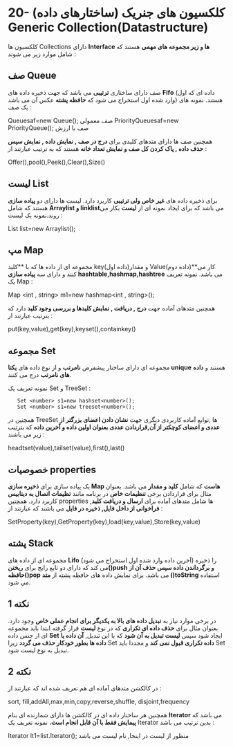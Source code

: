 # 20- کلکسیون های جنریک (ساختارهای داده) Generic Collection(Datastructure)


کلکسیون ها Collections دارای **Interface ها و زیر مجموعه های مهمی** هستند که شامل موارد زیر می شوند :


## صف Queue


صف دارای ساختاری **ترتیبی** می باشد که جهت ذخیره داده های **Fifo** (داده ای که اول وارد شده اول استخراج می شود که **حافظه پشته** عکس آن می باشد) هستند. نمونه های یک صف :

Queue<String>saf=new Queue<String>(); صف معمولی
PriorityQueue<String>saf=new PriorityQueue<String>();  صف با ارزش

همچنین صف ها دارای متدهای کلیدی برای **درج در صف , نمایش داده , نمایش سپس حذف داده , پاک کردن کل صف و نمایش تعداد خانه** هستند که به ترتیب عبارتند از : 

Offer(),pool(),Peek(),Clear(),Size()


## لیست List 


برای ذخیره داده های **غیر خاص ولی ترتیبی** کاربرد دارد. لیست ها دارای دو **پیاده سازی** هستند که شامل **Arraylist و linklist**می باشد که برای ایجاد نمونه ای از **لیست** بکار می روند.نمونه یک لیست : 

 List <string> list=new Arraylist<string>();

## مپ Map 


 مجموعه ای از داده ها که با **کلید key(داده اول)و مقدار Value(داده دوم)**کار می کنند و دارای سه **پیاده سازی hashtable,hashmap,hashtree** می باشد. نمونه تعریف یک Map :

 Map <int , string> m1=new hashmap<int , string>();

همچنین متدهای آماده جهت **درج , دریافت , نمایش کلیدها و بررسی وجود کلید** دارد که بترتیب عبارتند از :
 
put(key,value),get(key),keyset(),containkey()


## مجموعه Set


مجموعه ای دارای ساختار پیشفرض **نامرتب** و از نوع داده های **یکتا unique** هستند و **داده های نامرتب** درج می کنند.

نمونه تعریف یک Set و TreeSet :

       Set <number> s1=new hashset<number>(); 
       Set <number> s1=new treeset<number>();

همچنین در TreeSet ها ,توابع آماده کاربردی دیگری جهت **نشان دادن اعضای بزرگتر از عددی و اعضای کوچکتر از آن,قراردادن عددی بعنوان اولین داده و آخرین داده** که بترتیب زیر می باشند : 

headtset(value),tailset(value),first(),last()


## خصوصیات properties


یک پیاده سازی برای **ذخیره سازی Map هاست** که شامل **کلید و مقدار** می باشد. بعنوان مثال برای قراردادن برخی **تنظیمات خاص** در برنامه مانند **تظیمات اتصال به دیتابیس** کاربرد دارد. همچنین properties ها شامل متدهای آماده برای **ارسال و دریافت کلید, فراخوانی از داخل فایل, ذخیره در فایل** می باشند که عبارتند از :

SetProperty(key),GetProperty(key),load(key,value),Store(key,value)


## پشته Stack


مجموعه ای از داده های **Lifo** (آخرین داده وارد شده اول استخراج می شود) را ذخیره می کند که دارای دو تابع رایج برای **ریختن()push و برگرداندن داده سپس حذف آن از حافظه()pop** می باشد. برای نمایش داده های حافظه پشته از **متد ()toString** استفاده می شود.


## نکته 1


در برخی موارد نیاز به **تبدیل داده های بالا به یکدیگر برای انجام عملی خاص** وجود دارد. بعنوان مثال برای **حذف داده ای تکراری** که در نوع **لیست** قرار گرفته ابتدا باید مجموعه ای از جنس داده **Set** ایجاد شود سپس **لیست تبدیل به آن شود** که با این تبدیل, **آن داده یا داده ها بطور خودکار حذف می گردد** زیرا Set **داده تکراری قبول نمی کند** و مجددا باید Set تبدیل به نوع لیست شود. 


## نکته 2


در کالکشن متدهای آماده ای هم تعریف شده اند که عبارتند از :

 sort, fill,addAll,max,min,copy,reverse,shuffle, disjoint,frequency

همچنین هر ساختار داده ای در کالکشن ها  دارای شمارنده ای بنام **Iterator** می باشد که **پیمایش فقط با آن قابل انجام است.** نمونه تعریف یک  Iterator بدین ترتیب می باشد :

Iterator<String> lt1=list.Iterator(); منظور از لیست در اینجا, نام لیست می باشد







